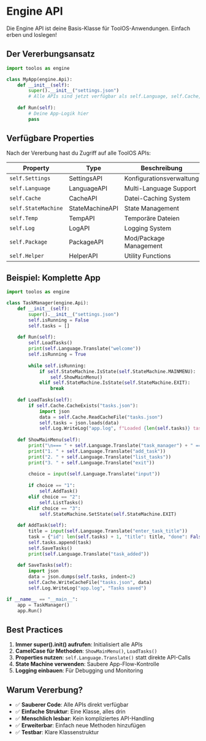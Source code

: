 # Engine API

Die Engine API ist deine Basis-Klasse für ToolOS-Anwendungen. Einfach erben und loslegen!

## Der Vererbungsansatz

```python
import toolos as engine

class MyApp(engine.Api):
    def __init__(self):
        super().__init__("settings.json")
        # Alle APIs sind jetzt verfügbar als self.Language, self.Cache, etc.
        
    def Run(self):
        # Deine App-Logik hier
        pass
```

## Verfügbare Properties

Nach der Vererbung hast du Zugriff auf alle ToolOS APIs:

| Property | Type | Beschreibung |
|----------|------|--------------|
| `self.Settings` | SettingsAPI | Konfigurationsverwaltung |
| `self.Language` | LanguageAPI | Multi-Language Support |
| `self.Cache` | CacheAPI | Datei-Caching System |
| `self.StateMachine` | StateMachineAPI | State Management |
| `self.Temp` | TempAPI | Temporäre Dateien |
| `self.Log` | LogAPI | Logging System |
| `self.Package` | PackageAPI | Mod/Package Management |
| `self.Helper` | HelperAPI | Utility Functions |

## Beispiel: Komplette App

```python
import toolos as engine

class TaskManager(engine.Api):
    def __init__(self):
        super().__init__("settings.json")
        self.isRunning = False
        self.tasks = []
        
    def Run(self):
        self.LoadTasks()
        print(self.Language.Translate("welcome"))
        self.isRunning = True
        
        while self.isRunning:
            if self.StateMachine.IsState(self.StateMachine.MAINMENU):
                self.ShowMainMenu()
            elif self.StateMachine.IsState(self.StateMachine.EXIT):
                break
                
    def LoadTasks(self):
        if self.Cache.CacheExists("tasks.json"):
            import json
            data = self.Cache.ReadCacheFile("tasks.json")
            self.tasks = json.loads(data)
            self.Log.WriteLog("app.log", f"Loaded {len(self.tasks)} tasks")
            
    def ShowMainMenu(self):
        print("\n=== " + self.Language.Translate("task_manager") + " ===")
        print("1. " + self.Language.Translate("add_task"))
        print("2. " + self.Language.Translate("list_tasks"))
        print("3. " + self.Language.Translate("exit"))
        
        choice = input(self.Language.Translate("input"))
        
        if choice == "1":
            self.AddTask()
        elif choice == "2":
            self.ListTasks()
        elif choice == "3":
            self.StateMachine.SetState(self.StateMachine.EXIT)
            
    def AddTask(self):
        title = input(self.Language.Translate("enter_task_title"))
        task = {"id": len(self.tasks) + 1, "title": title, "done": False}
        self.tasks.append(task)
        self.SaveTasks()
        print(self.Language.Translate("task_added"))
        
    def SaveTasks(self):
        import json
        data = json.dumps(self.tasks, indent=2)
        self.Cache.WriteCacheFile("tasks.json", data)
        self.Log.WriteLog("app.log", "Tasks saved")

if __name__ == "__main__":
    app = TaskManager()
    app.Run()
```

## Best Practices

1. **Immer super().__init__() aufrufen**: Initialisiert alle APIs
2. **CamelCase für Methoden**: `ShowMainMenu()`, `LoadTasks()`
3. **Properties nutzen**: `self.Language.Translate()` statt direkte API-Calls
4. **State Machine verwenden**: Saubere App-Flow-Kontrolle
5. **Logging einbauen**: Für Debugging und Monitoring

## Warum Vererbung?

- ✅ **Sauberer Code**: Alle APIs direkt verfügbar
- ✅ **Einfache Struktur**: Eine Klasse, alles drin
- ✅ **Menschlich lesbar**: Kein kompliziertes API-Handling
- ✅ **Erweiterbar**: Einfach neue Methoden hinzufügen
- ✅ **Testbar**: Klare Klassenstruktur